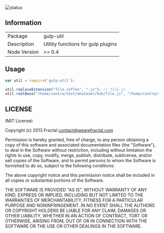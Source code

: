 ![status](https://secure.travis-ci.org/wearefractal/gulp-util.png?branch=master)

## Information

<table>
<tr> 
<td>Package</td><td>gulp-util</td>
</tr>
<tr>
<td>Description</td>
<td>Utility functions for gulp plugins</td>
</tr>
<tr>
<td>Node Version</td>
<td>>= 0.4</td>
</tr>
</table>

## Usage

```javascript
var util = require('gulp-util');

util.replaceExtension("file.coffee", ".js"); // file.js
util.realBase("/home/contra/test/whatever/huh/file.js", "/home/contra/test"); // /whatever/huh/file.js
```

## LICENSE

(MIT License)

Copyright (c) 2013 Fractal <contact@wearefractal.com>

Permission is hereby granted, free of charge, to any person obtaining
a copy of this software and associated documentation files (the
"Software"), to deal in the Software without restriction, including
without limitation the rights to use, copy, modify, merge, publish,
distribute, sublicense, and/or sell copies of the Software, and to
permit persons to whom the Software is furnished to do so, subject to
the following conditions:

The above copyright notice and this permission notice shall be
included in all copies or substantial portions of the Software.

THE SOFTWARE IS PROVIDED "AS IS", WITHOUT WARRANTY OF ANY KIND,
EXPRESS OR IMPLIED, INCLUDING BUT NOT LIMITED TO THE WARRANTIES OF
MERCHANTABILITY, FITNESS FOR A PARTICULAR PURPOSE AND
NONINFRINGEMENT. IN NO EVENT SHALL THE AUTHORS OR COPYRIGHT HOLDERS BE
LIABLE FOR ANY CLAIM, DAMAGES OR OTHER LIABILITY, WHETHER IN AN ACTION
OF CONTRACT, TORT OR OTHERWISE, ARISING FROM, OUT OF OR IN CONNECTION
WITH THE SOFTWARE OR THE USE OR OTHER DEALINGS IN THE SOFTWARE.
